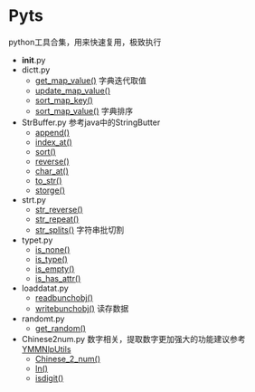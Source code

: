 # Pyts

python工具合集，用来快速复用，极致执行

+ __init__.py
+ dictt.py
    + [get_map_value()](pyts/dictt.py#L12)
    字典迭代取值
    + [update_map_value()](pyts/dictt.py#L34)
    + [sort_map_key()](pyts/dictt.py#L60)
    + [sort_map_value()](pyts/dictt.py#64)
    字典排序
+ StrBuffer.py
参考java中的StringButter
    + [append()](pyts/StrBuffer.py#22)
    + [index_at()](pyts/StrBuffer.py#37)
    + [sort()](pyts/StrBuffer.py#47)
    + [reverse()](pyts/StrBuffer.py#50)
    + [char_at()](pyts/StrBuffer.py#53)
    + [to_str()](pyts/StrBuffer.py#58)
    + [storge()](pyts/StrBuffer.py#64)
+ strt.py
    + [str_reverse()](pyts/strt.py#14)
    + [str_repeat()](pyts/dictt.py#18)
    + [str_splits()](pyts/dictt.py#29)
    字符串批切割
+ typet.py
    + [is_none()](pyts/strt.py#11)
    + [is_type()](pyts/dictt.py#15)
    + [is_empty()](pyts/dictt.py#25)
    + [is_has_attr()](pyts/dictt.py#35)
+ loaddatat.py
    + [readbunchobj()](pyts/loaddatat.py#13)
    + [writebunchobj()](pyts/loaddatat.py#19)
    读存数据
+ randomt.py
    + [get_random()](pyts/randomt.py#32)
+ Chinese2num.py
数字相关，提取数字更加强大的功能建议参考[YMMNlpUtils](https://github.com/sladesha/machine_learning/blob/master/YMMNlpUtils/YMMNlpUtils/YMMNlpUtils.py)
    + [Chinese_2_num()](pyts/Chinese2num.py#20)
    + [ln()](pyts/Chinese2num.py#29)
    + [isdigit()](pyts/Chinese2num.py#33)